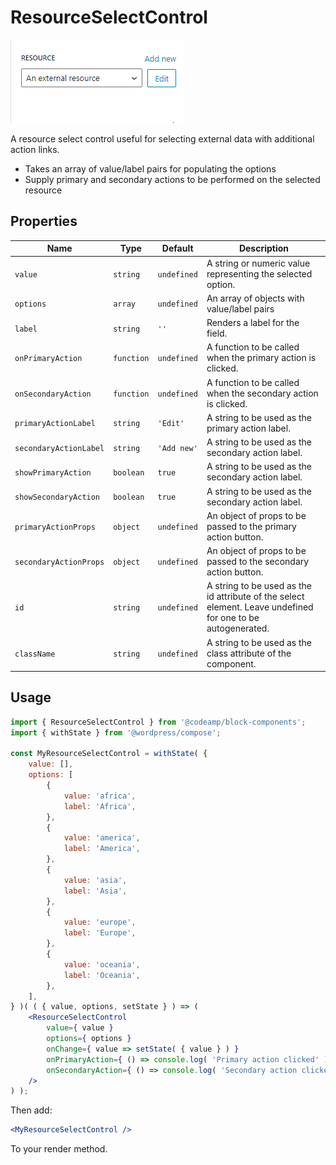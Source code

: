 # ResourceSelectControl

![Demo](https://github.com/Code-Amp/block-components/blob/main/_resources/resource-select-control.gif)

A resource select control useful for selecting external data with additional action links.

- Takes an array of value/label pairs for populating the options
- Supply primary and secondary actions to be performed on the selected resource

## Properties

| Name                   | Type       | Default     | Description                                                                                                 |
|------------------------|------------|-------------|-------------------------------------------------------------------------------------------------------------|
| `value`                | `string`   | `undefined` | A string or numeric value representing the selected option.                                                 |
| `options`              | `array`    | `undefined` | An array of objects with value/label pairs                                                                  |
| `label`                | `string`   | `''`        | Renders a label for the field.                                                                              |
| `onPrimaryAction`      | `function` | `undefined` | A function to be called when the primary action is clicked.                                                 |
| `onSecondaryAction`    | `function` | `undefined` | A function to be called when the secondary action is clicked.                                               |
| `primaryActionLabel`   | `string`   | `'Edit'`    | A string to be used as the primary action label.                                                            |
| `secondaryActionLabel` | `string`   | `'Add new'` | A string to be used as the secondary action label.                                                          |
| `showPrimaryAction`    | `boolean`  | `true`      | A string to be used as the secondary action label.                                                          |
| `showSecondaryAction`  | `boolean`  | `true`      | A string to be used as the secondary action label.                                                          |
| `primaryActionProps`   | `object`   | `undefined` | An object of props to be passed to the primary action button.                                               |
| `secondaryActionProps` | `object`   | `undefined` | An object of props to be passed to the secondary action button.                                             |
| `id`                   | `string`   | `undefined` | A string to be used as the id attribute of the select element. Leave undefined for one to be autogenerated. |
| `className`            | `string`   | `undefined` | A string to be used as the class attribute of the component.                                                |

## Usage

```jsx
import { ResourceSelectControl } from '@codeamp/block-components';
import { withState } from '@wordpress/compose';

const MyResourceSelectControl = withState( {
	value: [],
	options: [
		{
			value: 'africa',
			label: 'Africa',
		},
		{
			value: 'america',
			label: 'America',
		},
		{
			value: 'asia',
			label: 'Asia',
		},
		{
			value: 'europe',
			label: 'Europe',
		},
		{
			value: 'oceania',
			label: 'Oceania',
		},
	],
} )( ( { value, options, setState } ) => ( 
	<ResourceSelectControl 
		value={ value } 
		options={ options } 
		onChange={ value => setState( { value } ) }
		onPrimaryAction={ () => console.log( 'Primary action clicked' ) }
		onSecondaryAction={ () => console.log( 'Secondary action clicked' ) }
	/>
) );
```
Then add:
```jsx
<MyResourceSelectControl />
```
To your render method.
